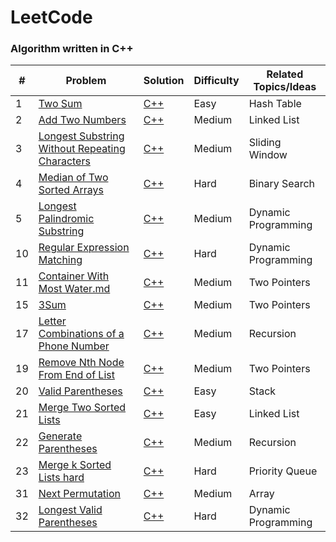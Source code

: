 # LeetCode

### Algorithm written in C++ 

| # | Problem | Solution | Difficulty | Related Topics/Ideas |
|---| ------- | -------- | ---------- | -------------- |
|1|[Two Sum][p1]                                               |[C++][p1sol]     |Easy         |Hash Table
|2|[Add Two Numbers][p2]                                       |[C++][p2sol]     |Medium       |Linked List
|3|[Longest Substring Without Repeating Characters][p3]        |[C++][p3sol]     |Medium       |Sliding Window
|4|[Median of Two Sorted Arrays][p4]                           |[C++][p4sol]     |Hard         |Binary Search
|5|[Longest Palindromic Substring][p5]                         |[C++][p5sol]     |Medium       |Dynamic Programming
|10|[Regular Expression Matching][p10]                         |[C++][p10sol]    |Hard         |Dynamic Programming
|11|[Container With Most Water.md][p11]                        |[C++][p11sol]    |Medium       |Two Pointers
|15|[3Sum][p15]                                                |[C++][p15sol]    |Medium       |Two Pointers
|17|[Letter Combinations of a Phone Number][p17]               |[C++][p17sol]    |Medium       |Recursion
|19|[Remove Nth Node From End of List][p19]                    |[C++][p19sol]    |Medium       |Two Pointers
|20|[Valid Parentheses][p20]                                   |[C++][p20sol]    |Easy         |Stack
|21|[Merge Two Sorted Lists][p21]                              |[C++][p21sol]    |Easy         |Linked List
|22|[Generate Parentheses][p22]                                |[C++][p22sol]    |Medium       |Recursion
|23|[Merge k Sorted Lists hard][p23]                           |[C++][p23sol]    |Hard         |Priority Queue
|31|[Next Permutation][p31]                                    |[C++][p31sol]    |Medium       |Array
|32|[Longest Valid Parentheses][p32]                           |[C++][p32sol]    |Hard         |Dynamic Programming



[p1]: https://leetcode.com/problems/two-sum/
[p1sol]: ./Top%20100%20Liked%20Questions/1.%20Two%20Sum.md
[p2]: https://leetcode.com/problems/add-two-numbers/
[p2sol]: ./Top%20100%20Liked%20Questions/2.%20Add%20Two%20Numbers.md
[p3]: https://leetcode.com/problems/longest-substring-without-repeating-characters/
[p3sol]: ./Top%20100%20Liked%20Questions/3.%20Longest%20Substring%20Without%20Repeating%20Characters.md
[p4]: https://leetcode.com/problems/median-of-two-sorted-arrays/
[p4sol]: ./Top%20100%20Liked%20Questions/4.%20Median%20of%20Two%20Sorted%20Arrays.md
[p5]: https://leetcode.com/problems/longest-palindromic-substring/
[p5sol]: ./Top%20100%20Liked%20Questions/5.%20Longest%20Palindromic%20Substring.md
[p10]: https://leetcode.com/problems/regular-expression-matching/
[p10sol]: ./Top%20100%20Liked%20Questions/10.%20Regular%20Expression%20Matching.md
[p11]: https://leetcode.com/problems/container-with-most-water/
[p11sol]: ./Top%20100%20Liked%20Questions/11.%20Container%20With%20Most%20Water.md
[p15]: https://leetcode.com/problems/3sum/
[p15sol]: ./Top%20100%20Liked%20Questions/15.%203Sum.md
[p17]: https://leetcode.com/problems/letter-combinations-of-a-phone-number/
[p17sol]: ./Top%20100%20Liked%20Questions/17.%20Letter%20Combinations%20of%20a%20Phone%20Number.md
[p19]: https://leetcode.com/problems/remove-nth-node-from-end-of-list/
[p19sol]: ./Top%20100%20Liked%20Questions/19.%20Remove%20Nth%20Node%20From%20End%20of%20List.md
[p20]: https://leetcode.com/problems/valid-parentheses/
[p20sol]: ./Top%20100%20Liked%20Questions/20.%20Valid%20Parentheses.md
[p21]: https://leetcode.com/problems/merge-two-sorted-lists/
[p21sol]: ./Top%20100%20Liked%20Questions/21.%20Merge%20Two%20Sorted%20Lists.md
[p22]: https://leetcode.com/problems/generate-parentheses/
[p22sol]: ./Top%20100%20Liked%20Questions/22.%20Generate%20Parentheses.md
[p23]: https://leetcode.com/problems/merge-k-sorted-lists/
[p23sol]: ./Top%20100%20Liked%20Questions/23.%20Merge%20k%20Sorted%20Lists.md
[p31]: https://leetcode.com/problems/next-permutation/
[p31sol]: ./Top%20100%20Liked%20Questions/31.%20Next%20Permutation.md
[p32]: https://leetcode.com/problems/longest-valid-parentheses/
[p32sol]: ./Top%20100%20Liked%20Questions/32.%20Longest%20Valid%20Parentheses.md
